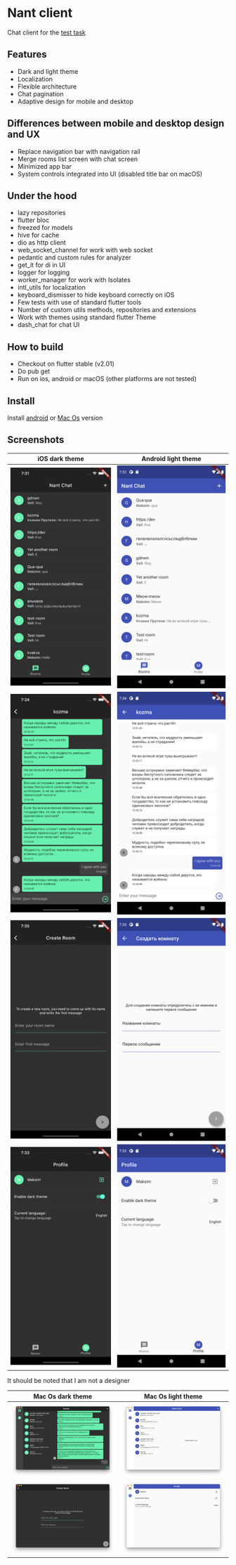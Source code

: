 # Nant client

Chat client for the [test task](https://github.com/tada-team/nane)

## Features

- Dark and light theme
- Localization
- Flexible architecture
- Chat pagination
- Adaptive design for mobile and desktop

## Differences between mobile and desktop design and UX

- Replace navigation bar with navigation rail
- Merge rooms list screen with chat screen
- Minimized app bar
- System controls integrated into UI (disabled title bar on macOS)

## Under the hood

- lazy repositories
- flutter bloc
- freezed for models
- hive for cache
- dio as http client
- web_socket_channel for work with web socket
- pedantic and custom rules for analyzer
- get_it for di in UI
- logger for logging
- worker_manager for work with Isolates
- intl_utils for localization
- keyboard_dismisser to hide keyboard correctly on iOS
- Few tests with use of standard flutter tools
- Number of custom utils methods, repositories and extensions
- Work with themes using standard flutter Theme
- dash_chat for chat UI

## How to build

- Checkout on flutter stable (v2.01)
- Do pub get
- Run on ios, android or macOS (other platforms are not tested)

## Install

Install [android](https://drive.google.com/file/d/1WU4PWDDrFPFc9fQAsNBdrAriDEezSFnH/view?usp=sharing) 
or [Mac Os](https://drive.google.com/file/d/1g4vnG8h7GbHcTWZ2c_GkfOWq1xfFz06Q/view?usp=sharing) version

## Screenshots

| iOS dark theme | Android light theme |
|---------|-------|
| ![chats screen](https://github.com/Maksimka101/nant_chat/blob/master/assets/screenshots/ios/chats.png?raw=true) |![chats screen](https://github.com/Maksimka101/nant_chat/blob/master/assets/screenshots/android/chats.png?raw=true)    |
| ![chat screen](https://github.com/Maksimka101/nant_chat/blob/master/assets/screenshots/ios/chat.png?raw=true)|![chat screen](https://github.com/Maksimka101/nant_chat/blob/master/assets/screenshots/android/chat.png?raw=true)    |
| ![new chat screen](https://github.com/Maksimka101/nant_chat/blob/master/assets/screenshots/ios/new_chat.png?raw=true) |![new chat screen](https://github.com/Maksimka101/nant_chat/blob/master/assets/screenshots/android/new_chat.png?raw=true)   |
| ![profile screen](https://github.com/Maksimka101/nant_chat/blob/master/assets/screenshots/ios/profile.png?raw=true) |  ![profile screen](https://github.com/Maksimka101/nant_chat/blob/master/assets/screenshots/android/profile.png?raw=true)    |

It should be noted that I am not a designer

| Mac Os dark theme | Mac Os light theme |
|---------|-------|
| ![selected chat dark](https://github.com/Maksimka101/nant_chat/blob/master/assets/screenshots/mac_os/selected_chat_dark.png?raw=true) |![all chats light](https://github.com/Maksimka101/nant_chat/blob/master/assets/screenshots/mac_os/all_chats_light.png?raw=true)       |
| ![create room dark](https://github.com/Maksimka101/nant_chat/blob/master/assets/screenshots/mac_os/create_room_dark.png?raw=true)   |  ![profile screen light](https://github.com/Maksimka101/nant_chat/blob/master/assets/screenshots/mac_os/profile_light.png?raw=true)       |

